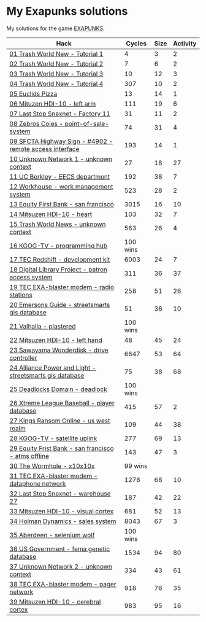 # My Exapunks solutions
My solutions for the game [EXAPUNKS](https://www.zachtronics.com/exapunks/).

| Hack | Cycles | Size | Activity |
| ---- | ------ | ---- | -------- |
|[01 Trash World New - Tutorial 1](src/01-tutorial1/)|4|3|2|
|[02 Trash World New - Tutorial 2](src/02-tutorial2/)|7|6|2|
|[03 Trash World New - Tutorial 3](src/03-tutorial3/)|10|12|3|
|[04 Trash World New - Tutorial 4](src/04-tutorial4/)|307|10|2|
|[05 Euclids Pizza](src/05-pizza/)|13|14|1|
|[06 Mituzen HDI-10 - left arm](src/06-left_arm/)|111|19|6|
|[07 Last Stop Snaxnet - Factory 11](src/07-factory11/)|31|11|2|
|[08 Zebros Coies - point-of-sale-system](src/08-pos/)|74|31|4|
|[09 SFCTA Highway Sign - #4902 - remote access interface](src/09-remote_access_interface/)|193|14|1|
|[10 Unknown Network 1 - unknown context](src/10-unknown_context/)|27|18|27|
|[11 UC Berkley - EECS department](src/11-eecs_department/)|192|38|7|
|[12 Workhouse - work management system](src/12-work_management_system/)|523|28|2|
|[13 Equity First Bank - san francisco](src/13-san_francsisco/)|3015|16|10|
|[14 Mitsuzen HDI-10 - heart](src/14-heart/)|103|32|7|
|[15 Trash World News - unknown context](src/15-unknown_context/)|563|26|4|
|[16 KGOG-TV - programming hub](src/16-programming_hub/)|100 wins|||
|[17 TEC Redshift - development kit](src/17-development_kit/)|6003|24|7|
|[18 Digital Library Project - patron access system](src/18-patron_access_system/)|311|36|37|
|[19 TEC EXA-blaster modem - radio stations](src/19-radio_stations/)|258|51|26|
|[20 Emersons Guide - streetsmarts gis database](src/20-streetsmarts_gis_db/)|51|36|10|
|[21 Valhalla - plastered](src/21-plastered/)|100 wins| | |
|[22 Mitsuzen HDI-10 - left hand](src/22-left_hand/)|48|45|24|
|[23 Sawayama Wonderdisk - drive controller](src/23-drive_controller/)|6647|53|64|
|[24 Alliance Power and Light - streetsmarts gis database](src/24-streetsmarts_gis_db/)|75|38|68|
|[25 Deadlocks Domain - deadlock](src/25-deadlock/)|100 wins| | |
|[26 Xtreme League Baseball - player database](src/26-player_db/)|415|57|2|
|[27 Kings Ransom Online - us west realm](src/27-us_west_realm/)|109|44|38|
|[28 KGOG-TV - satellite uplink](src/28-uplink/)|277|69|13|
|[29 Equity Frist Bank - san francisco - atms offline](src/29-atms_offline/)|143|47|3|
|[30 The Wormhole - x10x10x](src/30-x10x10x/)|99 wins| | |
|[31 TEC EXA-blaster modem - dataphone network](src/31-dataphone_network/)|1278|68|10|
|[32 Last Stop Snaxnet - warehouse 27](src/32-warehouse_27/)|187|42|22|
|[33 Mitsuzen HDI-10 - visual cortex](src/33-visual_cortex/)|681|52|13|
|[34 Holman Dynamics - sales system](src/34-sales_system/)|8043|67|3|
|[35 Aberdeen - selenium wolf](src/35-selenium_worlf/)|100 wins| | |
|[36 US Government - fema genetic database](src/36-fema_genetic_db/)|1534|94|80|
|[37 Unknown Network 2 - unknown context](src/37-unknown_context/)|334|43|61|
|[38 TEC EXA-blaster modem - pager network](src/38-pager_network/)|918|76|35|
|[39 Mitsuzen HDI-10 - cerebral cortex](src/39-cerebral_cortex/)|983|95|16|



